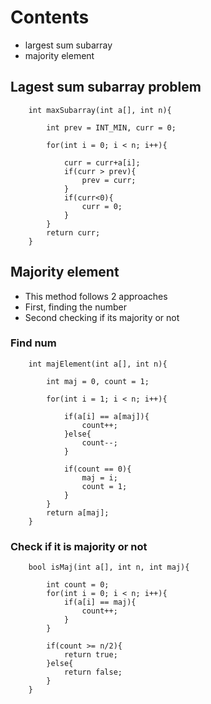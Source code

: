 # Contents

- largest sum subarray
- majority element

## Lagest sum subarray problem

```
    int maxSubarray(int a[], int n){

        int prev = INT_MIN, curr = 0;

        for(int i = 0; i < n; i++){

            curr = curr+a[i];
            if(curr > prev){
                prev = curr;
            }
            if(curr<0){
                curr = 0;
            }
        }
        return curr;
    }

```

## Majority element

- This method follows 2 approaches
- First, finding the number
- Second checking if its majority or not

### Find num

```
    int majElement(int a[], int n){

        int maj = 0, count = 1;

        for(int i = 1; i < n; i++){

            if(a[i] == a[maj]){
                count++;
            }else{
                count--;
            }

            if(count == 0){
                maj = i;
                count = 1;
            }
        }
        return a[maj];
    }

```

### Check if it is majority or not

```
    bool isMaj(int a[], int n, int maj){

        int count = 0;
        for(int i = 0; i < n; i++){
            if(a[i] == maj){
                count++;
            }
        }

        if(count >= n/2){
            return true;
        }else{
            return false;
        }
    }
```
